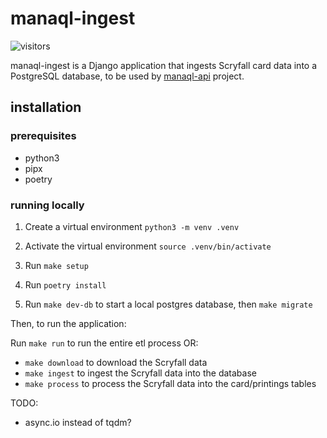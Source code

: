 # manaql-ingest

![visitors](https://img.shields.io/endpoint?url=https://vu-mi.com/api/v1/views?id=jcserv/manaql-ingest)

manaql-ingest is a Django application that ingests Scryfall card data into a PostgreSQL database, to be used by [manaql-api](https://github.com/jcserv/manaql) project.

## installation

### prerequisites
- python3
- pipx
- poetry

### running locally
1. Create a virtual environment
`python3 -m venv .venv`

2. Activate the virtual environment
`source .venv/bin/activate`

3. Run `make setup`
4. Run `poetry install`
5. Run `make dev-db` to start a local postgres database, then `make migrate`

Then, to run the application:

Run `make run` to run the entire etl process OR:
- `make download` to download the Scryfall data
- `make ingest` to ingest the Scryfall data into the database
- `make process` to process the Scryfall data into the card/printings tables

TODO:
- async.io instead of tqdm?
